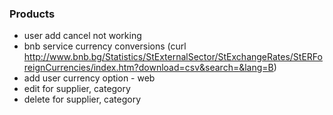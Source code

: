 ### Products
-  user add cancel not working
-  bnb service currency conversions (curl http://www.bnb.bg/Statistics/StExternalSector/StExchangeRates/StERForeignCurrencies/index.htm?download=csv&search=&lang=B)
-  add user currency option - web
-  edit for supplier, category
-  delete for supplier, category
